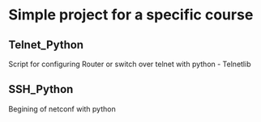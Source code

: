 # Simple project for a specific course

## Telnet_Python
Script for configuring Router or switch over telnet
with python - Telnetlib

## SSH_Python
Begining of netconf with python

